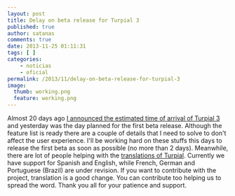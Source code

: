 ```yaml
---
layout: post
title: Delay on beta release for Turpial 3
published: true
author: satanas
comments: true
date: 2013-11-25 01:11:31
tags: [ ]
categories:
    - noticias
    - oficial
permalink: /2013/11/delay-on-beta-release-for-turpial-3
image:
  thumb: working.png
  feature: working.png
---
```

[][1] Almost 20 days ago [I announced the estimated time of arrival of Turpial 3][2] and yesterday was the day planned for the first beta release. Although the feature list is ready there are a couple of details that I need to solve to don't affect the user experience. I'll be working hard on these stuffs this days to release the first beta as soon as possible (no more than 2 days). Meanwhile, there are lot of people helping with the [translations of Turpial][3]. Currently we have support for Spanish and English, while French, German and Portuguese (Brazil) are under revision. If you want to contribute with the project, translation is a good change. You can contribute too helping us to spread the word. Thank you all for your patience and support.

 [1]: http://turpial.org.ve/wp-content/uploads/2011/11/working.png
 [2]: http://turpial.org.ve/2013/11/eta-for-the-next-release-of-turpial/
 [3]: http://turpial.org.ve/2013/11/call-for-translators-for-turpial-3/
